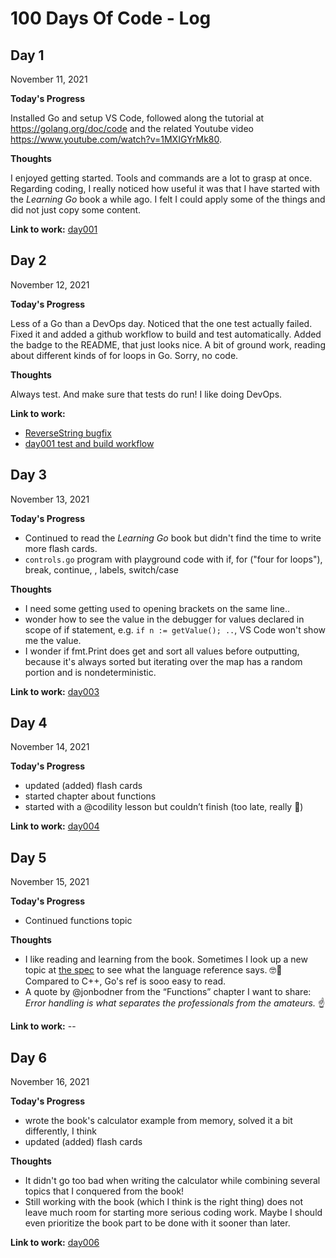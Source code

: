 # 100 Days Of Code - Log

## Day 1

November 11, 2021

**Today's Progress**

Installed Go and setup VS Code, followed along the tutorial at https://golang.org/doc/code and the related Youtube video https://www.youtube.com/watch?v=1MXIGYrMk80.

**Thoughts**

I enjoyed getting started. Tools and commands are a lot to grasp at once. Regarding coding, I really noticed how useful it was that I have started with the *Learning Go* book a while ago. I felt I could apply some of the things and did not just copy some content.

**Link to work:** [day001](./day001)

## Day 2

November 12, 2021

**Today's Progress**

Less of a Go than a DevOps day.
Noticed that the one test actually failed. Fixed it and added a github workflow to build and test automatically. Added the badge to the README, that just looks nice.
A bit of ground work, reading about different kinds of for loops in Go. Sorry, no code.

**Thoughts**

Always test. And make sure that tests do run!
I like doing DevOps.

**Link to work:**
- [ReverseString bugfix](https://github.com/sebkraemer/100-days-of-code/commit/db6c39ffa216d7cb17193e3dd90ae10e5ad6fd74)
- [day001 test and build workflow](./actions/runs/1454887039)

## Day 3

November 13, 2021

**Today's Progress**
- Continued to read the *Learning Go* book but didn't find the time to write more flash cards.
- `controls.go` program with playground code with if, for ("four for loops"), break, continue, , labels, switch/case

**Thoughts**
- I need some getting used to opening brackets on the same line..
- wonder how to see the value in the debugger for values declared in scope of if statement, e.g. `if n := getValue(); ..`, VS Code won't show me the value.
- I wonder if fmt.Print does get and sort all values before outputting, because it's always sorted but iterating over the map has a random portion and is nondeterministic.

**Link to work:** [day003](./day003)


## Day 4

November 14, 2021

**Today's Progress**
- updated (added) flash cards
- started chapter about functions
- started with a @codility lesson but couldn’t finish (too late, really 🥱)

**Link to work:** [day004](./day004)


## Day 5

November 15, 2021

**Today's Progress**
- Continued functions topic

**Thoughts**
- I like reading and learning from the book. Sometimes I look up a new topic at [the spec](https://golang.org/ref/spec#Function_types) to see what the language reference says. 🤓📘  Compared to C++, Go's ref is sooo easy to read.
- A quote by @jonbodner from the “Functions” chapter I want to share: *Error handling is what separates the professionals from the amateurs.* ☝️

**Link to work:** --


## Day 6

November 16, 2021

**Today's Progress**

- wrote the book's calculator example from memory, solved it a bit differently, I think
- updated (added) flash cards

**Thoughts**
- It didn't go too bad when writing the calculator while combining several topics that I conquered from the book!
- Still working with the book (which I think is the right thing) does not leave much room for starting more serious coding work. Maybe I should even prioritize the book part to be done with it sooner than later.

**Link to work:** [day006](./day006)

